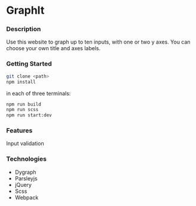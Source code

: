 # GraphIt

### Description
Use this website to graph up to ten inputs, with one or two y axes. You can choose your own title and axes labels.

### Getting Started

```sh
git clone <path>
npm install
```

in each of three terminals:
```sh
npm run build
npm run scss
npm run start:dev
```


### Features
Input validation

### Technologies 
- Dygraph 
- Parsleyjs
- jQuery
- Scss
- Webpack


![]()